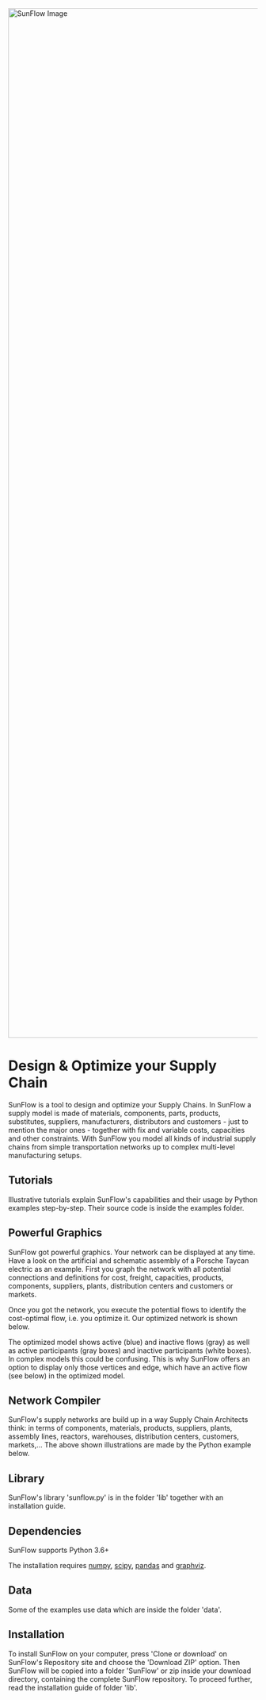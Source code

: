 <img width="2074" alt="SunFlow Image" src="https://user-images.githubusercontent.com/65407412/84622752-0c445900-aede-11ea-8ce4-903da112db65.png">

# Design & Optimize your Supply Chain

SunFlow is a tool to design and optimize your Supply Chains. In SunFlow a supply model is made of materials, components, parts, products, substitutes, suppliers, manufacturers, distributors and customers - just to mention the major ones - together with fix and variable costs, capacities and other constraints. With SunFlow you model all kinds of industrial supply chains from simple transportation networks up to complex multi-level manufacturing setups.



Tutorials
---------

Illustrative tutorials explain SunFlow's capabilities and their usage by Python examples step-by-step. Their source code is inside the examples folder.



Powerful Graphics
-----------------

SunFlow got powerful graphics. Your network can be displayed at any time. Have a look on the artificial and schematic assembly of a Porsche Taycan electric as an example. First you graph the network with all potential connections and definitions for cost, freight, capacities, products, components, suppliers, plants, distribution centers and customers or markets.



Once you got the network, you execute the potential flows to identify the cost-optimal flow, i.e. you optimize it. Our optimized network is shown below.


The optimized model shows active (blue) and inactive flows (gray) as well as active participants (gray boxes) and inactive participants (white boxes). In complex models this could be confusing. This is why SunFlow offers an option to display only those vertices and edge, which have an active flow (see below) in the optimized model.



Network Compiler
----------------

SunFlow's supply networks are build up in a way Supply Chain Architects think: in terms of components, materials, products, suppliers, plants, assembly lines, reactors, warehouses, distribution centers, customers, markets,...  The above shown illustrations are made by the Python example below.




Library
-------

SunFlow's library 'sunflow.py' is in the folder 'lib' together with an installation guide.



Dependencies
------------

SunFlow supports Python 3.6+

The installation requires [numpy](http://www.numpy.org/), [scipy](http://www.scipy.org/), [pandas](http://pandas.pydata.org/) and [graphviz](https://www.graphviz.org).



Data
----

Some of the examples use data which are inside the folder 'data'.



Installation
------------

To install SunFlow on your computer, press 'Clone or download' on SunFlow's Repository site and choose the 'Download ZIP' option. Then SunFlow will be copied into a folder 'SunFlow' or zip inside your download directory, containing the complete SunFlow repository. To proceed further, read the installation guide of folder 'lib'.


